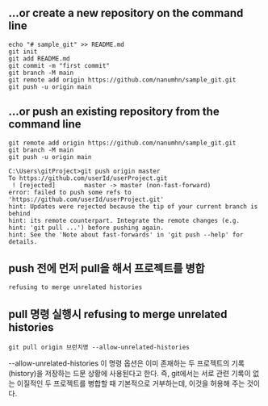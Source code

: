## …or create a new repository on the command line
```git
echo "# sample_git" >> README.md
git init
git add README.md
git commit -m "first commit"
git branch -M main
git remote add origin https://github.com/nanumhn/sample_git.git
git push -u origin main
```

## …or push an existing repository from the command line
```git
git remote add origin https://github.com/nanumhn/sample_git.git
git branch -M main
git push -u origin main
```

```git
C:\Users\gitProject>git push origin master
To https://github.com/userId/userProject.git
 ! [rejected]        master -> master (non-fast-forward)
error: failed to push some refs to 'https://github.com/userId/userProject.git'
hint: Updates were rejected because the tip of your current branch is behind
hint: its remote counterpart. Integrate the remote changes (e.g.
hint: 'git pull ...') before pushing again.
hint: See the 'Note about fast-forwards' in 'git push --help' for details.
```
## push 전에 먼저 pull을 해서 프로젝트를 병합
```git
refusing to merge unrelated histories
```
## pull 명령 실행시 refusing to merge unrelated histories 
```git
git pull origin 브런치명 --allow-unrelated-histories
```


--allow-unrelated-histories   이 명령 옵션은 이미 존재하는 두 프로젝트의 기록(history)을 저장하는 드문 상황에 사용된다고 한다. 즉, git에서는 서로 관련 기록이 없는 이질적인 두 프로젝트를 병합할 때 기본적으로 거부하는데, 이것을 허용해 주는 것이다.

